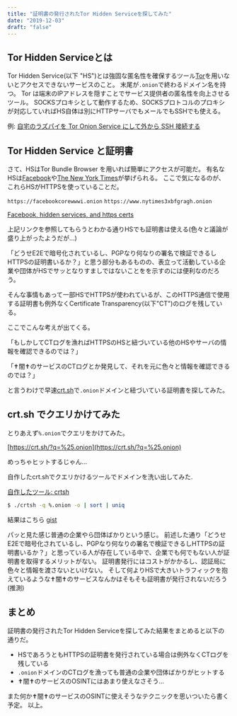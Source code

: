 ```yaml
---
title: "証明書の発行されたTor Hidden Serviceを探してみた"
date: "2019-12-03"
draft: "false"
---
```


##  Tor Hidden Serviceとは
Tor Hidden Service(以下 "HS")とは強固な匿名性を確保するツール[Tor](https://www.torproject.org/)を用いないとアクセスできないサービスのこと。
末尾が`.onion`で終わるドメイン名を持つ。
Tor は端末のIPアドレスを隠すことでサービス提供者の匿名性を向上させるツール。
SOCKSプロキシとして動作するため、SOCKSプロトコルのプロキシが対応していればHS自体は別にHTTPサーバでもメールでもSSHでも使える。

例: [自宅のラズパイを Tor Onion Service にして外から SSH 接続する](https://qiita.com/legokichi/items/d3fb4503c99b80ada25c)


## Tor Hidden Service と証明書
さて、HSはTor Bundle Browser を用いれば簡単にアクセスが可能だ。
有名なHSは[Facebook](https://facebookcorewwwi.onion)や[The New York Times](https://www.nytimes3xbfgragh.onion)が挙げられる。
ここで気になるのが、これらHSがHTTPSを使っていることだ。


`https://facebookcorewwwi.onion`
`https://www.nytimes3xbfgragh.onion`

[Facebook, hidden services, and https certs](https://blog.torproject.org/facebook-hidden-services-and-https-certs)


上記リンクを参照してもらうとわかる通りHSでも証明書は使える(色々と議論が盛り上がったようだが...)


「どうせE2Eで暗号化されているし、PGPなり何なりの署名で検証できるしHTTPSの証明書いるか？」と思う部分もあるものの、表立って活動している企業や団体がHSでサッとなりすましではないことをを示すのには便利なのだろう。

そんな事情もあって一部HSでHTTPSが使われているが、このHTTPS通信で使用する証明書も例外なくCertificate Transparency(以下"CT")のログを残している。

ここでこんな考えが出てくる。


「もしかしてCTログを漁ればHTTPSのHSと紐づいている他のHSやサーバの情報を確認できるのでは？」


「✝️闇✝️のサービスのCTログとか発見して、それを元に色々と情報を確認できるのでは？」


と言うわけで早速[crt.sh](https://crt.sh)で`.onion`ドメインと紐づいている証明書を探してみた。


## crt.sh でクエリかけてみた
とりあえず`%.onion`でクエリをかけてみた。


[https://crt.sh/?q=%25.onion](https://crt.sh/?q=%25.onion)

めっちゃヒットするじゃん...


自作したcrt.shでクエリかけるツールでドメインを洗い出してみた.


[自作したツール: crtsh](https://github.com/famasoon/crtsh)

```sh
$ ./crtsh -q %.onion -o | sort | uniq
```

結果はこちら
[gist](https://gist.github.com/famasoon/1dd9b1734fe63ed7efcfe04b6311f052)

パッと見た感じ普通の企業やら団体ばかりという感じ。
前述した通り「どうせE2Eで暗号化されているし、PGPなり何なりの署名で検証できるしHTTPSの証明書いるか？」と思っている人が存在している中で、企業でも何でもない人が証明書を取得するメリットがない。
証明書発行にはコストがかかるし、認証局に色々と情報を渡さないといけない。
そして何よりHSで大きいトラフィックを抱えているような✝️闇✝️のサービスなんかはそもそも証明書が発行されないだろう(推測)


## まとめ
証明書の発行されたTor Hidden Serviceを探してみた結果をまとめると以下の通りだ。

- HSであろうともHTTPSの証明書を発行されている場合は例外なくCTログを残している
- `.onion`ドメインのCTログを漁っても普通の企業や団体ばかりがヒットする
- ✝️闇✝️のサービスのOSINTにはあまり使えなさそう...


また何か✝️闇✝️のサービスのOSINTに使えそうなテクニックを思いついたら書く予定。
以上。